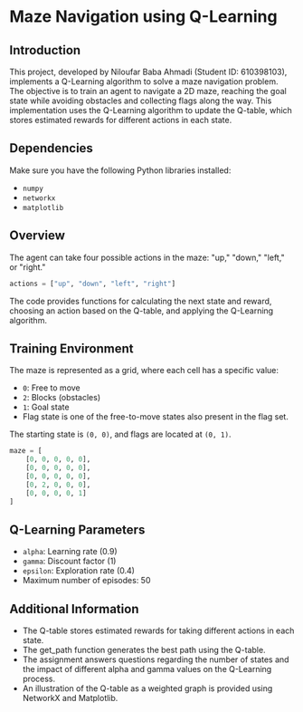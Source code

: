 # Maze Navigation using Q-Learning

## Introduction

This project, developed by Niloufar Baba Ahmadi (Student ID: 610398103), implements a Q-Learning algorithm to solve a maze navigation problem. The objective is to train an agent to navigate a 2D maze, reaching the goal state while avoiding obstacles and collecting flags along the way. This implementation uses the Q-Learning algorithm to update the Q-table, which stores estimated rewards for different actions in each state.

## Dependencies

Make sure you have the following Python libraries installed:

- `numpy`
- `networkx`
- `matplotlib`

## Overview

The agent can take four possible actions in the maze: "up," "down," "left," or "right."

```python
actions = ["up", "down", "left", "right"]
```

The code provides functions for calculating the next state and reward, choosing an action based on the Q-table, and applying the Q-Learning algorithm.

## Training Environment

The maze is represented as a grid, where each cell has a specific value:

- `0`: Free to move
- `2`: Blocks (obstacles)
- `1`: Goal state
- Flag state is one of the free-to-move states also present in the flag set.

The starting state is `(0, 0)`, and flags are located at `(0, 1)`.

```python
maze = [
    [0, 0, 0, 0, 0],
    [0, 0, 0, 0, 0],
    [0, 0, 0, 0, 0],
    [0, 2, 0, 0, 0],
    [0, 0, 0, 0, 1]
]
```

## Q-Learning Parameters

- `alpha`: Learning rate (0.9)
- `gamma`: Discount factor (1)
- `epsilon`: Exploration rate (0.4)
- Maximum number of episodes: 50

## Additional Information

- The Q-table stores estimated rewards for taking different actions in each state.
- The get_path function generates the best path using the Q-table.
- The assignment answers questions regarding the number of states and the impact of different alpha and gamma values on the Q-Learning process.
- An illustration of the Q-table as a weighted graph is provided using NetworkX and Matplotlib.
